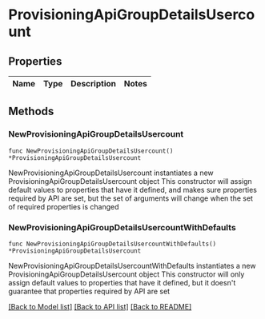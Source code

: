 # ProvisioningApiGroupDetailsUsercount

## Properties

Name | Type | Description | Notes
------------ | ------------- | ------------- | -------------

## Methods

### NewProvisioningApiGroupDetailsUsercount

`func NewProvisioningApiGroupDetailsUsercount() *ProvisioningApiGroupDetailsUsercount`

NewProvisioningApiGroupDetailsUsercount instantiates a new ProvisioningApiGroupDetailsUsercount object
This constructor will assign default values to properties that have it defined,
and makes sure properties required by API are set, but the set of arguments
will change when the set of required properties is changed

### NewProvisioningApiGroupDetailsUsercountWithDefaults

`func NewProvisioningApiGroupDetailsUsercountWithDefaults() *ProvisioningApiGroupDetailsUsercount`

NewProvisioningApiGroupDetailsUsercountWithDefaults instantiates a new ProvisioningApiGroupDetailsUsercount object
This constructor will only assign default values to properties that have it defined,
but it doesn't guarantee that properties required by API are set


[[Back to Model list]](../README.md#documentation-for-models) [[Back to API list]](../README.md#documentation-for-api-endpoints) [[Back to README]](../README.md)


